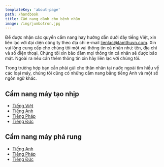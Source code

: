 ```yaml
---
templateKey: 'about-page'
path: /handbook
title: Cẩm nang dành cho bệnh nhân
image: /img/jumbotron.jpg
---
```


Để được nhận các quyển cẩm nang hay hướng dẫn dưới đây tiếng Việt, xin liên lạc với đại diện công ty theo địa chỉ e-mail  lienlac@tamthuvn.com. Xin vui lòng cung cấp cho chúng tôi một vài thông tin cá nhân như: tên, địa chỉ và số điện thoại. Chúng tôi xin bảo đảm mọi thông tin cá nhân sẽ được bảo mật. Ngoài ra nếu cần thêm thông tin xin hãy liên lạc với chúng tôi.

Trong trường hợp bạn cần phải gửi cho thân nhân tại nước ngoài tìm hiểu về các loại máy, chúng tôi cũng có những cẩm nang bằng tiếng Anh và một số ngôn ngữ khác.

<h2>Cẩm nang máy tạo nhịp</h2>
<ul>
  <li><a href="#">Tiếng Việt</a></a></li>
  <li><a href="#">Tiếng Anh</a></li>
  <li><a href="#">Tiếng Pháp</a></li>
  <li><a href="#">Tiếng Đức</a></li>
</ul>

<h2>Cẩm nang máy phá rung</h2>
<ul>
  <li><a href="#">Tiếng Anh</a></li>
  <li><a href="#">Tiếng Pháp</a></li>
  <li><a href="#">Tiếng Đức</a></li>
</ul>